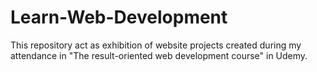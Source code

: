 # Learn-Web-Development
This repository act as exhibition of website projects created during my attendance in "The result-oriented web development course" in Udemy.

